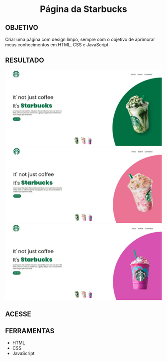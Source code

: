 <h1 align="center"> Página da Starbucks </h1>

<h2>OBJETIVO</h2>

Criar uma página com design limpo, sempre com o objetivo de aprimorar meus conhecimentos em HTML, CSS e JavaScript.

<h2> RESULTADO</h2>

<img src="./assets/img/readme1.jpg">

<img src="./assets/img/readme2.jpg">

<img src="./assets/img/readme3.jpg">

<h2>ACESSE</h2>



<h2>FERRAMENTAS</h2>

<ul>
  <li>HTML</li>

  <li>CSS</li>

  <li>JavaScript</li>
</ul>